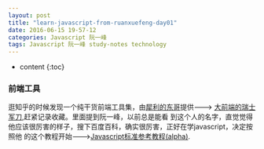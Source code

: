```yaml
---
layout: post
title: "learn-javascript-from-ruanxuefeng-day01"
date: 2016-06-15 19-57-12
categories: Javascript 阮一峰
tags: Javascript 阮一峰 study-notes technology
---
```


* content
{:toc}

### 前端工具 

逛知乎的时候发现一个纯干货前端工具集，由[犀利的东哥](http://www.cnblogs.com/Darren_code/)提供--->
[大前端的瑞士军刀](https://github.com/nieweidong/fetool),赶紧记录收藏。里面提到阮一峰，以前总是能看
到这个人的名字，直觉觉得他应该很厉害的样子，搜下百度百科，确实很厉害，正好在学javascript，决定按照他
的这个教程开始--->[Javascript标准参考教程(alpha)](http://javascript.ruanyifeng.com/).

